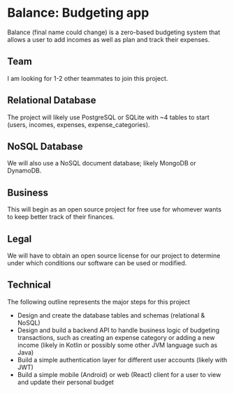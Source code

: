 # Balance: Budgeting app
Balance (final name could change) is a zero-based budgeting system that allows a user to add incomes as well as plan and track their expenses.

## Team
I am looking for 1-2 other teammates to join this project.

## Relational Database
The project will likely use PostgreSQL or SQLite with ~4 tables to start (users, incomes, expenses, expense_categories).

## NoSQL Database
We will also use a NoSQL document database; likely MongoDB or DynamoDB.

## Business
This will begin as an open source project for free use for whomever wants to keep better track of their finances.

## Legal
We will have to obtain an open source license for our project to determine under which conditions our software can be used or modified.

## Technical
The following outline represents the major steps for this project
* Design and create the database tables and schemas (relational & NoSQL)
* Design and build a backend API to handle business logic of budgeting transactions, such as creating an expense category or adding a new income (likely in Kotlin or possibly some other JVM language such as Java)
* Build a simple authentication layer for different user accounts (likely with JWT)
* Build a simple mobile (Android) or web (React) client for a user to view and update their personal budget
